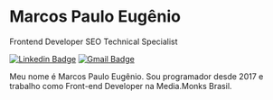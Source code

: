 # Marcos Paulo Eugênio

Frontend Developer
SEO Technical Specialist

[![Linkedin Badge](https://img.shields.io/badge/-Marcos%20Paulo%20Eugenio-986DFF?style=flat-square&logo=Linkedin&logoColor=white&link=https://www.linkedin.com/in/marcospauloeugenio/)](https://www.linkedin.com/in/marcospauloeugenio/) 
[![Gmail Badge](https://img.shields.io/badge/-marcoseugenio.dev@gmail.com-986DFF?style=flat-square&logo=Gmail&logoColor=white&link=mailto:marcoseugenio.dev@gmail.com)](mailto:marcoseugenio.dev@gmail.com)

Meu nome é Marcos Paulo Eugênio. Sou programador desde 2017 e trabalho como Front-end Developer na Media.Monks Brasil.
